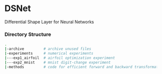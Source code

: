# DSNet
Differential Shape Layer for Neural Networks

### Directory Structure
```bash
.
|-archive         # archive unused files
|-experiments     # numerical experiments
|---exp1_airfoil  # airfoil optimization experiment
|---exp2_mnist    # mnist digit-change experiment
|-methods         # code for efficient forward and backward transformations
```
